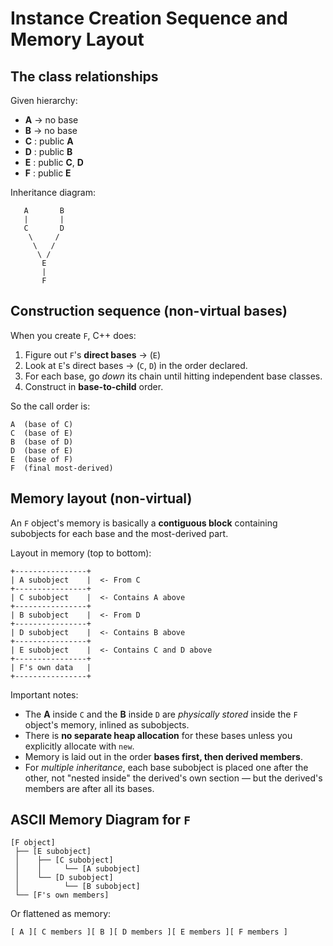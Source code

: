 # Instance Creation Sequence and Memory Layout

## The class relationships

Given hierarchy:
* **A** → no base
* **B** → no base
* **C** : public **A**
* **D** : public **B**
* **E** : public **C**, **D**
* **F** : public **E**

Inheritance diagram:
```
   A       B
   |       |
   C       D
    \     /
     \   /
      \ /
       E
       |
       F
```

## Construction sequence (non-virtual bases)

When you create `F`, C++ does:
1. Figure out `F`'s **direct bases** → (`E`)
2. Look at `E`'s direct bases → (`C`, `D`) in the order declared.
3. For each base, go *down* its chain until hitting independent base classes.
4. Construct in **base-to-child** order.

So the call order is:
```
A  (base of C)
C  (base of E)
B  (base of D)
D  (base of E)
E  (base of F)
F  (final most-derived)
```

## Memory layout (non-virtual)

An `F` object's memory is basically a **contiguous block** containing subobjects for each base and the most-derived part.

Layout in memory (top to bottom):
```
+----------------+
| A subobject    |  <- From C
+----------------+
| C subobject    |  <- Contains A above
+----------------+
| B subobject    |  <- From D
+----------------+
| D subobject    |  <- Contains B above
+----------------+
| E subobject    |  <- Contains C and D above
+----------------+
| F's own data   |
+----------------+
```

Important notes:
* The **A** inside `C` and the **B** inside `D` are *physically stored* inside the `F` object's memory, inlined as subobjects.
* There is **no separate heap allocation** for these bases unless you explicitly allocate with `new`.
* Memory is laid out in the order **bases first, then derived members**.
* For *multiple inheritance*, each base subobject is placed one after the other, not "nested inside" the derived's own section — but the derived's members are after all its bases.

## ASCII Memory Diagram for `F`

```
[F object]
 ├── [E subobject]
 │    ├── [C subobject]
 │    │     └── [A subobject]
 │    └── [D subobject]
 │          └── [B subobject]
 └── [F's own members]
```

Or flattened as memory:
```
[ A ][ C members ][ B ][ D members ][ E members ][ F members ]
```